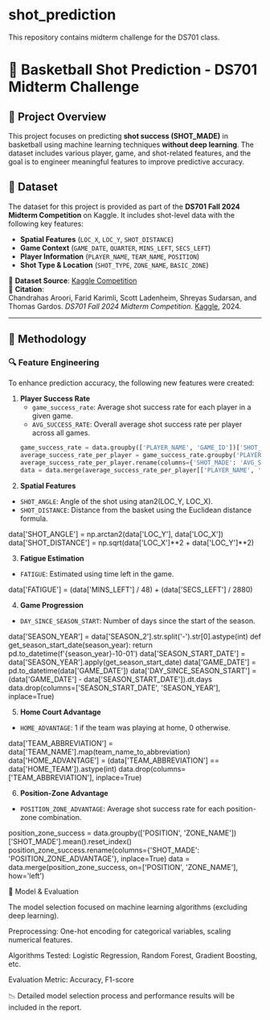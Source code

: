 # shot_prediction
This repository contains midterm challenge for the DS701 class.


# 🏀 Basketball Shot Prediction - DS701 Midterm Challenge

## 📌 Project Overview
This project focuses on predicting **shot success (SHOT_MADE)** in basketball using machine learning techniques **without deep learning**. The dataset includes various player, game, and shot-related features, and the goal is to engineer meaningful features to improve predictive accuracy.

## 📂 Dataset
The dataset for this project is provided as part of the **DS701 Fall 2024 Midterm Competition** on Kaggle. It includes shot-level data with the following key features:
- **Spatial Features** (`LOC_X`, `LOC_Y`, `SHOT_DISTANCE`)
- **Game Context** (`GAME_DATE`, `QUARTER`, `MINS_LEFT`, `SECS_LEFT`)
- **Player Information** (`PLAYER_NAME`, `TEAM_NAME`, `POSITION`)
- **Shot Type & Location** (`SHOT_TYPE`, `ZONE_NAME`, `BASIC_ZONE`)

🔗 **Dataset Source**: [Kaggle Competition](https://www.kaggle.com/competitions/ds-701-midterm-competition/data)  
📜 **Citation**:  
Chandrahas Aroori, Farid Karimli, Scott Ladenheim, Shreyas Sudarsan, and Thomas Gardos. *DS701 Fall 2024 Midterm Competition*. [Kaggle](https://kaggle.com/competitions/ds-701-midterm-competition), 2024.

---

## 🚀 Methodology

### 🔍 Feature Engineering
To enhance prediction accuracy, the following new features were created:

1. **Player Success Rate**  
   - `game_success_rate`: Average shot success rate for each player in a given game.  
   - `AVG_SUCCESS_RATE`: Overall average shot success rate per player across all games.  
   ```python
   game_success_rate = data.groupby(['PLAYER_NAME', 'GAME_ID'])['SHOT_MADE'].mean().reset_index()
   average_success_rate_per_player = game_success_rate.groupby('PLAYER_NAME')['SHOT_MADE'].mean().reset_index()
   average_success_rate_per_player.rename(columns={'SHOT_MADE': 'AVG_SUCCESS_RATE'}, inplace=True)
   data = data.merge(average_success_rate_per_player[['PLAYER_NAME', 'AVG_SUCCESS_RATE']], on='PLAYER_NAME', how='left')


2. **Spatial Features**

- `SHOT_ANGLE`: Angle of the shot using atan2(LOC_Y, LOC_X).
- `SHOT_DISTANCE`: Distance from the basket using the Euclidean distance formula.

data['SHOT_ANGLE'] = np.arctan2(data['LOC_Y'], data['LOC_X'])
data['SHOT_DISTANCE'] = np.sqrt(data['LOC_X']**2 + data['LOC_Y']**2)

3. **Fatigue Estimation**

- `FATIGUE`: Estimated using time left in the game.

data['FATIGUE'] = (data['MINS_LEFT'] / 48) + (data['SECS_LEFT'] / 2880)

4. **Game Progression**

- `DAY_SINCE_SEASON_START`: Number of days since the start of the season.

data['SEASON_YEAR'] = data['SEASON_2'].str.split('-').str[0].astype(int)
def get_season_start_date(season_year):
    return pd.to_datetime(f'{season_year}-10-01')
data['SEASON_START_DATE'] = data['SEASON_YEAR'].apply(get_season_start_date)
data['GAME_DATE'] = pd.to_datetime(data['GAME_DATE'])
data['DAY_SINCE_SEASON_START'] = (data['GAME_DATE'] - data['SEASON_START_DATE']).dt.days
data.drop(columns=['SEASON_START_DATE', 'SEASON_YEAR'], inplace=True)

5. **Home Court Advantage**

- `HOME_ADVANTAGE`: 1 if the team was playing at home, 0 otherwise.

data['TEAM_ABBREVIATION'] = data['TEAM_NAME'].map(team_name_to_abbreviation)
data['HOME_ADVANTAGE'] = (data['TEAM_ABBREVIATION'] == data['HOME_TEAM']).astype(int)
data.drop(columns=['TEAM_ABBREVIATION'], inplace=True)

6. **Position-Zone Advantage**

 - `POSITION_ZONE_ADVANTAGE`: Average shot success rate for each position-zone combination.

position_zone_success = data.groupby(['POSITION', 'ZONE_NAME'])['SHOT_MADE'].mean().reset_index()
position_zone_success.rename(columns={'SHOT_MADE': 'POSITION_ZONE_ADVANTAGE'}, inplace=True)
data = data.merge(position_zone_success, on=['POSITION', 'ZONE_NAME'], how='left')

🎯 Model & Evaluation

The model selection focused on machine learning algorithms (excluding deep learning).

Preprocessing: One-hot encoding for categorical variables, scaling numerical features.

Algorithms Tested: Logistic Regression, Random Forest, Gradient Boosting, etc.

Evaluation Metric: Accuracy, F1-score

📉 Detailed model selection process and performance results will be included in the report.
